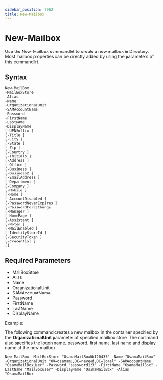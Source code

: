 ```yaml
---
sidebar_position: 7062
title: New-Mailbox
---
```


# New-Mailbox

Use the New-Mailbox commandlet to create a new mailbox in Directory. Most mailbox properties can be directly added by using the parameters of this commandlet.

## Syntax

```
New-MailBox  
-MailBoxStore   
-Alias   
-Name   
-OrganizationalUnit   
-SAMAccountName   
-Password   
-FirstName   
-LastName   
-DisplayName   
[-UPNSuffix ]  
[-Title ]  
[-City ]  
[-State ]  
[-Zip ]  
[-Country ]  
[-Initials ]  
[-Address ]  
[-Office ]  
[-Business ]  
[-Business2 ]  
[-EmailAddress ]  
[-Department ]  
[-Company ]  
[-Mobile ]  
[-Home ]  
[-AccountDisabled ]  
[-PasswordNeverExpires ]  
[-PasswordForceChange ]  
[-Manager ]  
[-HomePage ]  
[-Assistant ]  
[-Notes ]  
[-MailEnabled ]  
[-IdentityStoreId ]  
[-SecurityToken ]  
[-Credential ]  
[]
```
## Required Parameters

* MailBoxStore
* Alias
* Name
* OrganizationalUnit
* SAMAccountName
* Password
* FirstName
* LastName
* DisplayName

Example:

The following command creates a new mailbox in the container specified by the **OrganizationalUnit** parameter of specified mailbox store. The command also specifies the logon name, password, first name, last name and display name of the new mailbox.

```
New-MailBox -MailBoxStore "OsamaMailBoxDb120435" -Name "OsamaMailBox" -OrganizationalUnit "OU=osamamu,DC=naveed,DC=local" -SAMAccountName "OsamaMailBoxUser" -Password "password123" -FirstName "OsamaMailBox" -LastName "MailBoxuser" -DisplayName "OsamaMailBox" -Alias "OsamaMailBox
```